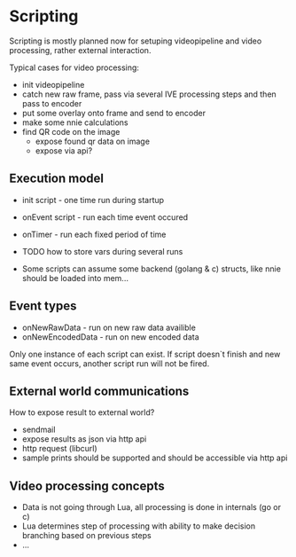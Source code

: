# Scripting

Scripting is mostly planned now for setuping videopipeline and video processing, rather external interaction.

Typical cases for video processing:
* init videopipeline
* catch new raw frame, pass via several IVE processing steps and then pass to encoder
* put some overlay onto frame and send to encoder
* make some nnie calculations
* find QR code on the image
    * expose found qr data on image
    * expose via api?

## Execution model

* init script - one time run during startup
* onEvent script - run each time event occured
* onTimer - run each fixed period of time

* TODO how to store vars during several runs
* Some scripts can assume some backend (golang & c) structs, like nnie should be loaded into mem...

## Event types
* onNewRawData - run on new raw data availible 
* onNewEncodedData - run on new encoded data

Only one instance of each script can exist.
If script doesn`t finish and new same event occurs, another script run will not be fired.

## External world communications
How to expose result to external world?
* sendmail
* expose results as json via http api
* http request (libcurl)
* sample prints should be supported and should be accessible via http api

## Video processing concepts

* Data is not going through Lua, all processing is done in internals (go or c)
* Lua determines step of processing with ability to make decision branching based on previous steps
* ...

